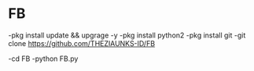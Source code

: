 # FB
-pkg install update && upgrage -y
-pkg install python2
-pkg install git
-git clone https://github.com/THEZIAUNKS-ID/FB

-cd FB
-python FB.py
